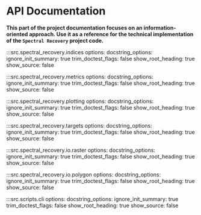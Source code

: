 # API Documentation

**This part of the project documentation focuses on an information-oriented approach. Use it as a reference for the technical implementation of the `Spectral Recovery` project code.**

<!-- ::: src.spectral_recovery
    options:
        docstring_options:
            ignore_init_summary: true
            trim_doctest_flags: false
        show_root_heading: true
        show_source: false -->

<!-- :::src.spectral_recovery.enums
    options:
        docstring_options:
            ignore_init_summary: true
            trim_doctest_flags: false
        show_root_heading: true
        show_source: false -->

:::src.spectral_recovery.indices
    options:
        docstring_options:
            ignore_init_summary: true
            trim_doctest_flags: false
        show_root_heading: true
        show_source: false

:::src.spectral_recovery.metrics
    options:
        docstring_options:
            ignore_init_summary: true
            trim_doctest_flags: false
        show_root_heading: true
        show_source: false

:::src.spectral_recovery.plotting
    options:
        docstring_options:
            ignore_init_summary: true
            trim_doctest_flags: false
        show_root_heading: true
        show_source: false

:::src.spectral_recovery.targets
    options:
        docstring_options:
            ignore_init_summary: true
            trim_doctest_flags: false
        show_root_heading: true
        show_source: false

<!-- :::src.spectral_recovery.timeseries
    options:
        docstring_options:
            ignore_init_summary: true
            trim_doctest_flags: false
        show_root_heading: true
        show_source: false
        filter: ['!__init__'] -->

:::src.spectral_recovery.io.raster
    options:
        docstring_options:
            ignore_init_summary: true
            trim_doctest_flags: false
        show_root_heading: true
        show_source: false

:::src.spectral_recovery.io.polygon
    options:
        docstring_options:
            ignore_init_summary: true
            trim_doctest_flags: false
        show_root_heading: true
        show_source: false

:::src.scripts.cli
    options:
        docstring_options:
            ignore_init_summary: true
            trim_doctest_flags: false
        show_root_heading: true
        show_source: false

<!-- :::src.spectral_recovery.io.raster
    options:
        docstring_options:
            ignore_init_summary: true
            trim_doctest_flags: false
        show_root_heading: true
        show_source: false -->